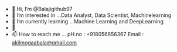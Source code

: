 - 👋 Hi, I’m @Balajigithub97
- 👀 I’m interested in ...Data Analyst, Data Scientist, Machinelearning
- 🌱 I’m currently learning ...Machine Learning and DeepLearning
- 💞️ 
- 📫 How to reach me ... pH.no : +918056856367
Email : akilmogaabala@gmail.com

<!---
Balajigithub97/Balajigithub97 is a ✨ special ✨ repository because its `README.md` (this file) appears on your GitHub profile.
You can click the Preview link to take a look at your changes.
--->
